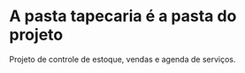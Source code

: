 # A pasta tapecaria é a pasta do projeto
Projeto de controle de estoque, vendas e agenda de serviços.

